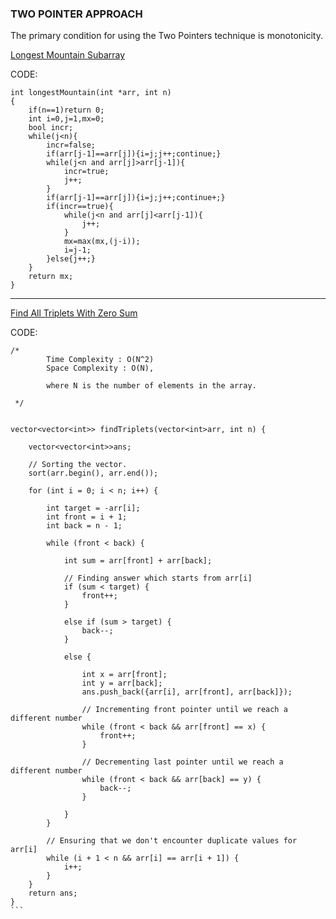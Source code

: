 ### TWO POINTER APPROACH
The primary condition for using the Two Pointers technique is monotonicity.

[Longest Mountain Subarray](https://www.codingninjas.com/codestudio/guided-paths/data-structures-algorithms/content/118509/offering/1376554)

CODE:

```
int longestMountain(int *arr, int n)
{
    if(n==1)return 0;
    int i=0,j=1,mx=0;
    bool incr;
    while(j<n){
        incr=false;
        if(arr[j-1]==arr[j]){i=j;j++;continue;}
        while(j<n and arr[j]>arr[j-1]){
            incr=true;
            j++;
        }
        if(arr[j-1]==arr[j]){i=j;j++;continue+;}
        if(incr==true){
            while(j<n and arr[j]<arr[j-1]){
                j++;
            }
            mx=max(mx,(j-i));
            i=j-1;
        }else{j++;}
    }
    return mx;
}
```
---

[Find All Triplets With Zero Sum](https://www.codingninjas.com/codestudio/guided-paths/data-structures-algorithms/content/118509/offering/1376555?leftPanelTab=0)

CODE:
````
/*
        Time Complexity : O(N^2)
        Space Complexity : O(N),

        where N is the number of elements in the array.

 */


vector<vector<int>> findTriplets(vector<int>arr, int n) {

    vector<vector<int>>ans;

    // Sorting the vector.
    sort(arr.begin(), arr.end());

    for (int i = 0; i < n; i++) {

        int target = -arr[i];
        int front = i + 1;
        int back = n - 1;

        while (front < back) {

            int sum = arr[front] + arr[back];

            // Finding answer which starts from arr[i]
            if (sum < target) {
                front++;
            }

            else if (sum > target) {
                back--;
            }

            else {

                int x = arr[front];
                int y = arr[back];
                ans.push_back({arr[i], arr[front], arr[back]});

                // Incrementing front pointer until we reach a different number
                while (front < back && arr[front] == x) {
                    front++;
                }

                // Decrementing last pointer until we reach a different number
                while (front < back && arr[back] == y) {
                    back--;
                }

            }
        }

        // Ensuring that we don't encounter duplicate values for arr[i]
        while (i + 1 < n && arr[i] == arr[i + 1]) {
            i++;
        }
    }
    return ans;
}
```
